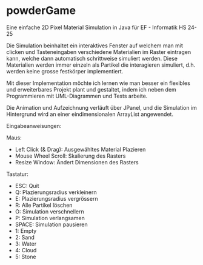 # powderGame
Eine einfache 2D Pixel Material Simulation in Java für EF - Informatik HS 24-25

Die Simulation beinhaltet ein interaktives Fenster auf welchem man mit clicken und Tasteneingaben verschiedene Materialien im Raster eintragen kann, welche dann automatisch schrittweise simuliert werden. Diese Materialien werden immer einzeln als Partikel die interagieren simuliert, d.h. werden keine grosse festkörper implementiert.

Mit dieser Implementation möchte ich lernen wie man besser ein flexibles und erweiterbares Projekt plant und gestaltet, indem ich neben dem Programmieren mit UML-Diagrammen und Tests arbeite. 

Die Animation und Aufzeichnung verläuft über JPanel, und die Simulation im Hintergrund wird an einer eindimensionalen ArrayList angewendet.

Eingabeanweisungen: 

Maus:
- Left Click (& Drag): Ausgewähltes Material Plazieren
- Mouse Wheel Scroll: Skalierung des Rasters
- Resize Window: Ändert Dimensionen des Rasters

Tastatur:
- ESC: Quit
- Q: Plazierungsradius verkleinern
- E: Plazierungsradius vergrössern
- R: Alle Partikel löschen
- O: Simulation verschnellern
- P: Simulation verlangsamen
- SPACE: Simulation pausieren
- 1: Empty
- 2: Sand
- 3: Water
- 4: Cloud
- 5: Stone